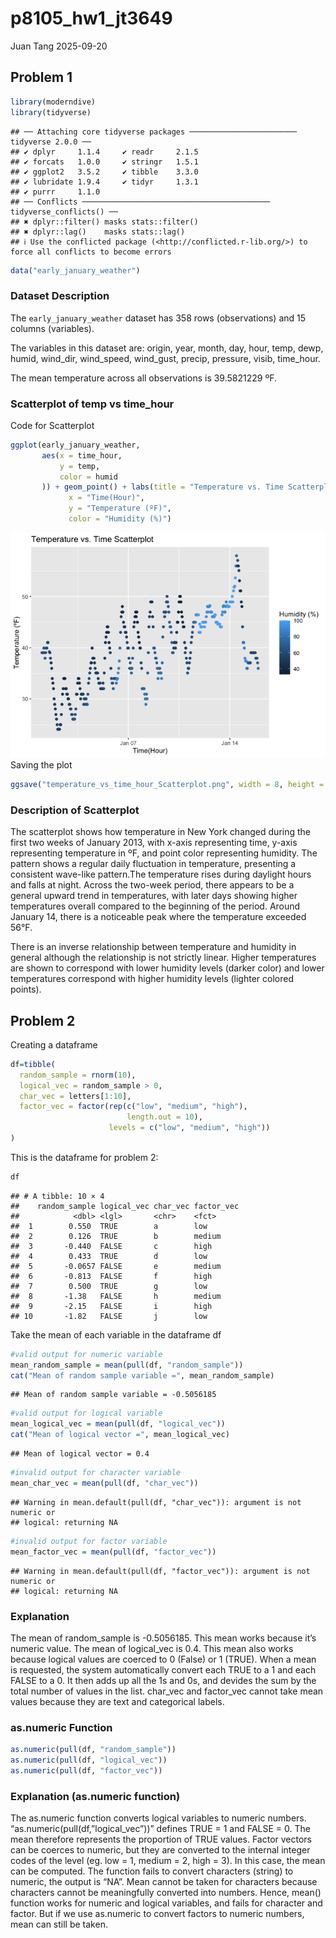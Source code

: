 p8105_hw1_jt3649
================
Juan Tang
2025-09-20

## Problem 1

``` r
library(moderndive)
library(tidyverse)
```

    ## ── Attaching core tidyverse packages ──────────────────────── tidyverse 2.0.0 ──
    ## ✔ dplyr     1.1.4     ✔ readr     2.1.5
    ## ✔ forcats   1.0.0     ✔ stringr   1.5.1
    ## ✔ ggplot2   3.5.2     ✔ tibble    3.3.0
    ## ✔ lubridate 1.9.4     ✔ tidyr     1.3.1
    ## ✔ purrr     1.1.0     
    ## ── Conflicts ────────────────────────────────────────── tidyverse_conflicts() ──
    ## ✖ dplyr::filter() masks stats::filter()
    ## ✖ dplyr::lag()    masks stats::lag()
    ## ℹ Use the conflicted package (<http://conflicted.r-lib.org/>) to force all conflicts to become errors

``` r
data("early_january_weather")
```

### Dataset Description

The `early_january_weather` dataset has 358 rows (observations) and 15
columns (variables).

The variables in this dataset are: origin, year, month, day, hour, temp,
dewp, humid, wind_dir, wind_speed, wind_gust, precip, pressure, visib,
time_hour.

The mean temperature across all observations is 39.5821229 ºF.

### Scatterplot of temp vs time_hour

Code for Scatterplot

``` r
ggplot(early_january_weather,
       aes(x = time_hour, 
           y = temp, 
           color = humid
       )) + geom_point() + labs(title = "Temperature vs. Time Scatterplot", 
             x = "Time(Hour)", 
             y = "Temperature (ºF)", 
             color = "Humidity (%)")
```

![](p8105_hw1_jt3649_files/figure-gfm/unnamed-chunk-2-1.png)<!-- -->
Saving the plot

``` r
ggsave("temperature_vs_time_hour_Scatterplot.png", width = 8, height = 6)
```

### Description of Scatterplot

The scatterplot shows how temperature in New York changed during the
first two weeks of January 2013, with x-axis representing time, y-axis
representing temperature in ºF, and point color representing humidity.
The pattern shows a regular daily fluctuation in temperature, presenting
a consistent wave-like pattern.The temperature rises during daylight
hours and falls at night. Across the two-week period, there appears to
be a general upward trend in temperatures, with later days showing
higher temperatures overall compared to the beginning of the period.
Around January 14, there is a noticeable peak where the temperature
exceeded 56°F.

There is an inverse relationship between temperature and humidity in
general although the relationship is not strictly linear. Higher
temperatures are shown to correspond with lower humidity levels (darker
color) and lower temperatures correspond with higher humidity levels
(lighter colored points).

## Problem 2

Creating a dataframe

``` r
df=tibble(
  random_sample = rnorm(10), 
  logical_vec = random_sample > 0, 
  char_vec = letters[1:10], 
  factor_vec = factor(rep(c("low", "medium", "high"), 
                          length.out = 10),
                      levels = c("low", "medium", "high"))
)
```

This is the dataframe for problem 2:

``` r
df
```

    ## # A tibble: 10 × 4
    ##    random_sample logical_vec char_vec factor_vec
    ##            <dbl> <lgl>       <chr>    <fct>     
    ##  1        0.550  TRUE        a        low       
    ##  2        0.126  TRUE        b        medium    
    ##  3       -0.440  FALSE       c        high      
    ##  4        0.433  TRUE        d        low       
    ##  5       -0.0657 FALSE       e        medium    
    ##  6       -0.813  FALSE       f        high      
    ##  7        0.500  TRUE        g        low       
    ##  8       -1.38   FALSE       h        medium    
    ##  9       -2.15   FALSE       i        high      
    ## 10       -1.82   FALSE       j        low

Take the mean of each variable in the dataframe df

``` r
#valid output for numeric variable
mean_random_sample = mean(pull(df, "random_sample")) 
cat("Mean of random sample variable =", mean_random_sample)
```

    ## Mean of random sample variable = -0.5056185

``` r
#valid output for logical variable
mean_logical_vec = mean(pull(df, "logical_vec"))
cat("Mean of logical vector =", mean_logical_vec)
```

    ## Mean of logical vector = 0.4

``` r
#invalid output for character variable
mean_char_vec = mean(pull(df, "char_vec"))
```

    ## Warning in mean.default(pull(df, "char_vec")): argument is not numeric or
    ## logical: returning NA

``` r
#invalid output for factor variable
mean_factor_vec = mean(pull(df, "factor_vec"))
```

    ## Warning in mean.default(pull(df, "factor_vec")): argument is not numeric or
    ## logical: returning NA

### Explanation

The mean of random_sample is -0.5056185. This mean works because it’s
numeric value. The mean of logical_vec is 0.4. This mean also works
because logical values are coerced to 0 (False) or 1 (TRUE). When a mean
is requested, the system automatically convert each TRUE to a 1 and each
FALSE to a 0. It then adds up all the 1s and 0s, and devides the sum by
the total number of values in the list. char_vec and factor_vec cannot
take mean values because they are text and categorical labels.

### as.numeric Function

``` r
as.numeric(pull(df, "random_sample")) 
as.numeric(pull(df, "logical_vec"))
as.numeric(pull(df, "factor_vec"))
```

### Explanation (as.numeric function)

The as.numeric function converts logical variables to numeric numbers.
“as.numeric(pull(df,”logical_vec”))” defines TRUE = 1 and FALSE = 0. The
mean therefore represents the proportion of TRUE values. Factor vectors
can be coerces to numeric, but they are converted to the internal
integer codes of the level (eg. low = 1, medium = 2, high = 3). In this
case, the mean can be computed. The function fails to convert characters
(string) to numeric, the output is “NA”. Mean cannot be taken for
characters because characters cannot be meaningfully converted into
numbers. Hence, mean() function works for numeric and logical variables,
and fails for character and factor. But if we use as.numeric to convert
factors to numeric numbers, mean can still be taken.
